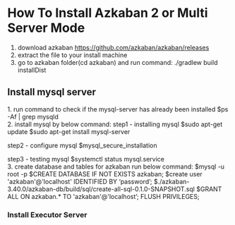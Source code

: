 <H1>How To Install Azkaban 2 or Multi Server Mode</H1>

1. download azkaban https://github.com/azkaban/azkaban/releases
2. extract the file to your install machine
3. go to azkaban folder(cd azkaban) and run command: ./gradlew build installDist

<H2> Install mysql server</H2>
1. run command to check if the mysql-server has already been installed 
$ps -Af | grep mysqld
<br/>
2. install mysql by below command:
step1 - installing mysql
$sudo apt-get update
$sudo apt-get install mysql-server

step2 - configure mysql
$mysql_secure_installation

step3 - testing mysql
$systemctl status mysql.service
<br/>
3. create database and tables for azkaban
run below command:
$mysql -u root -p
$CREATE DATABASE IF NOT EXISTS azkaban;
$create user 'azkaban'@'localhost' IDENTIFIED BY ‘password’;
$./azkaban-3.40.0/azkaban-db/build/sql/create-all-sql-0.1.0-SNAPSHOT.sql
$GRANT ALL ON azkaban.* TO 'azkaban'@'localhost’; FLUSH PRIVILEGES;
<br/>
<h3>Install Executor Server</h3>


